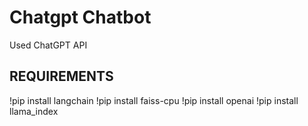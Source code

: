 # Chatgpt Chatbot
Used ChatGPT API 

REQUIREMENTS
---
!pip install langchain
!pip install faiss-cpu
!pip install openai
!pip install llama_index
